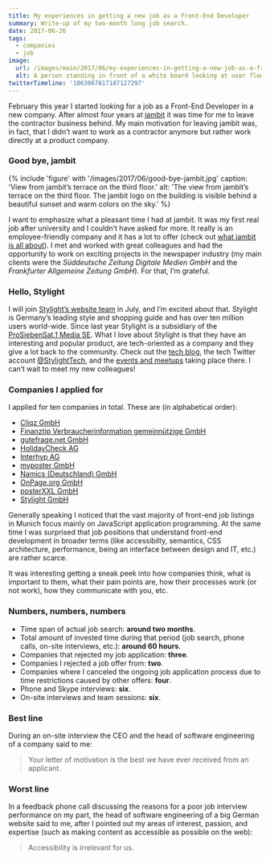 ```yaml
---
title: My experiences in getting a new job as a Front-End Developer
summary: Write-up of my two-month long job search.
date: 2017-06-26
tags:
  - companies
  - job
image:
  url: /images/main/2017/06/my-experiences-in-getting-a-new-job-as-a-front-end-developer.jpg
  alt: A person standing in front of a white board looking at user flow scribbles.
twitterTimeline: '1063067817187127297'
---
```

February this year I started looking for a job as a Front-End Developer in a new company. After almost four years at [jambit](https://www.jambit.com/en/) it was time for me to leave the contractor business behind. My main motivation for leaving jambit was, in fact, that I didn’t want to work as a contractor anymore but rather work directly at a product company.

### Good bye, jambit

{% include 'figure' with '/images/2017/06/good-bye-jambit.jpg'
  caption: 'View from jambit’s terrace on the third floor.'
  alt: 'The view from jambit’s terrace on the third floor. The jambit logo on the building is visible behind a beautiful sunset and warm colors on the sky.'
%}

I want to emphasize what a pleasant time I had at jambit. It was my first real job after university and I couldn’t have asked for more. It really is an employee-friendly company and it has a lot to offer (check out [what jambit is all about](https://www.jambit.com/en/about-us/)). I met and worked with great colleagues and had the opportunity to work on exciting projects in the newspaper industry (my main clients were the *Süddeutsche Zeitung Digitale Medien GmbH* and the *Frankfurter Allgemeine Zeitung GmbH*). For that, I’m grateful.

### Hello, Stylight

I will join [Stylight’s website team](https://www.stylight.com/) in July, and I’m excited about that. Stylight is Germany’s leading style and shopping guide and has over ten million users world-wide. Since last year Stylight is a subsidiary of the [ProSiebenSat.1 Media SE](http://www.prosiebensat1.de/). What I love about Stylight is that they have an interesting and popular product, are tech-oriented as a company and they give a lot back to the community. Check out the [tech blog](http://tech.stylight.com/), the tech Twitter account [@StylightTech](https://twitter.com/stylighttech), and the [events and meetups](https://www.meetup.com/de-DE/stylight/) taking place there. I can’t wait to meet my new colleagues!

### Companies I applied for

I applied for ten companies in total. These are (in alphabetical order):

- [Cliqz GmbH](https://cliqz.com/)
- [Finanztip Verbraucherinformation gemeinnützige GmbH](http://www.finanztip.de/)
- [gutefrage.net GmbH](http://www.gutefrage.net/)
- [HolidayCheck AG](https://www.holidaycheck.de/)
- [Interhyp AG](https://www.interhyp.de/)
- [myposter GmbH](https://www.myposter.de/)
- [Namics (Deutschland) GmbH](https://www.namics.com/)
- [OnPage.org GmbH](https://de.onpage.org/)
- [posterXXL GmbH](https://www.posterxxl.de/)
- [Stylight GmbH](https://www.stylight.de/)

Generally speaking I noticed that the vast majority of front-end job listings in Munich focus mainly on JavaScript application programming. At the same time I was surprised that job positions that understand front-end development in broader terms (like accessibilty, semantics, CSS architecture, performance, being an interface between design and IT, etc.) are rather scarce.

It was interesting getting a sneak peek into how companies think, what is important to them, what their pain points are, how their processes work (or not work), how they communicate with you, etc.

### Numbers, numbers, numbers

- Time span of actual job search: **around two months**.
- Total amount of invested time during that period (job search, phone calls, on-site interviews, etc.): **around 60 hours**.
- Companies that rejected my job application: **three**.
- Companies I rejected a job offer from: **two**.
- Companies where I canceled the ongoing job application process due to time restrictions caused by other offers: **four**.
- Phone and Skype interviews: **six**.
- On-site interviews and team sessions: **six**.

### Best line

During an on-site interview the CEO and the head of software engineering of a company said to me:

> Your letter of motivation is the best we have ever received from an applicant.

### Worst line

In a feedback phone call discussing the reasons for a poor job interview performance on my part, the head of software engineering of a big German website said to me, after I pointed out my areas of interest, passion, and expertise (such as making content as accessible as possible on the web):

> Accessibility is irrelevant for us.
